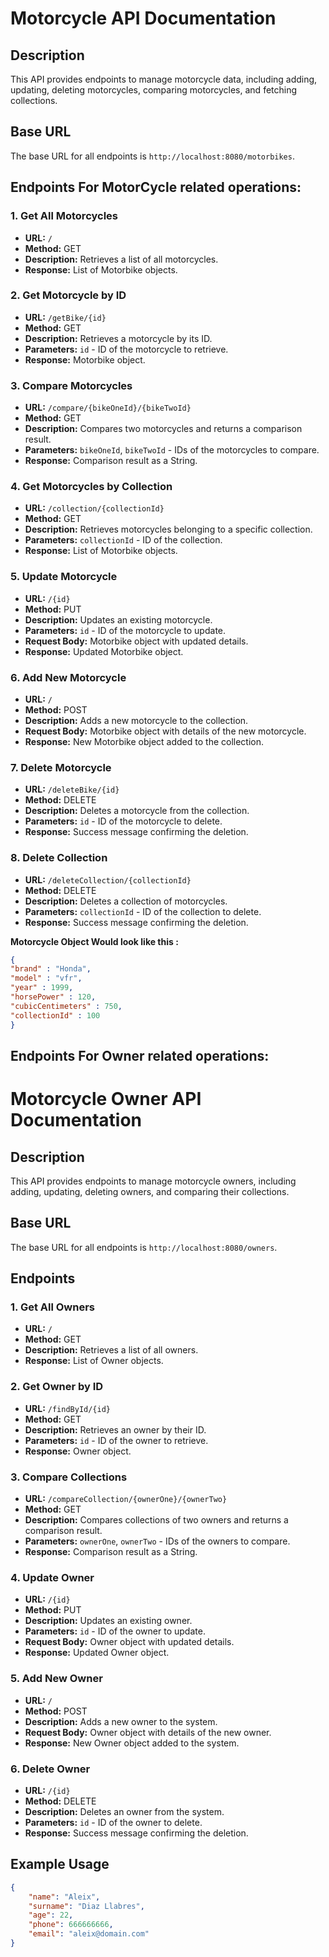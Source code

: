 # Motorcycle API Documentation

## Description
This API provides endpoints to manage motorcycle data, including adding, updating, deleting motorcycles, comparing motorcycles, and fetching collections.

## Base URL
The base URL for all endpoints is `http://localhost:8080/motorbikes`.

## Endpoints For MotorCycle related operations:

### 1. Get All Motorcycles
- **URL:** `/`
- **Method:** GET
- **Description:** Retrieves a list of all motorcycles.
- **Response:** List of Motorbike objects.

### 2. Get Motorcycle by ID
- **URL:** `/getBike/{id}`
- **Method:** GET
- **Description:** Retrieves a motorcycle by its ID.
- **Parameters:** `id` - ID of the motorcycle to retrieve.
- **Response:** Motorbike object.

### 3. Compare Motorcycles
- **URL:** `/compare/{bikeOneId}/{bikeTwoId}`
- **Method:** GET
- **Description:** Compares two motorcycles and returns a comparison result.
- **Parameters:** `bikeOneId`, `bikeTwoId` - IDs of the motorcycles to compare.
- **Response:** Comparison result as a String.

### 4. Get Motorcycles by Collection
- **URL:** `/collection/{collectionId}`
- **Method:** GET
- **Description:** Retrieves motorcycles belonging to a specific collection.
- **Parameters:** `collectionId` - ID of the collection.
- **Response:** List of Motorbike objects.

### 5. Update Motorcycle
- **URL:** `/{id}`
- **Method:** PUT
- **Description:** Updates an existing motorcycle.
- **Parameters:** `id` - ID of the motorcycle to update.
- **Request Body:** Motorbike object with updated details.
- **Response:** Updated Motorbike object.

### 6. Add New Motorcycle
- **URL:** `/`
- **Method:** POST
- **Description:** Adds a new motorcycle to the collection.
- **Request Body:** Motorbike object with details of the new motorcycle.
- **Response:** New Motorbike object added to the collection.

### 7. Delete Motorcycle
- **URL:** `/deleteBike/{id}`
- **Method:** DELETE
- **Description:** Deletes a motorcycle from the collection.
- **Parameters:** `id` - ID of the motorcycle to delete.
- **Response:** Success message confirming the deletion.

### 8. Delete Collection
- **URL:** `/deleteCollection/{collectionId}`
- **Method:** DELETE
- **Description:** Deletes a collection of motorcycles.
- **Parameters:** `collectionId` - ID of the collection to delete.
- **Response:** Success message confirming the deletion.

**Motorcycle Object Would look like this :**
```Json
{
"brand" : "Honda",
"model" : "vfr",
"year" : 1999,
"horsePower" : 120,
"cubicCentimeters" : 750,
"collectionId" : 100
}
```

## Endpoints For Owner related operations:

# Motorcycle Owner API Documentation

## Description
This API provides endpoints to manage motorcycle owners, including adding, updating, deleting owners, and comparing their collections.

## Base URL
The base URL for all endpoints is `http://localhost:8080/owners`.

## Endpoints

### 1. Get All Owners
- **URL:** `/`
- **Method:** GET
- **Description:** Retrieves a list of all owners.
- **Response:** List of Owner objects.

### 2. Get Owner by ID
- **URL:** `/findById/{id}`
- **Method:** GET
- **Description:** Retrieves an owner by their ID.
- **Parameters:** `id` - ID of the owner to retrieve.
- **Response:** Owner object.

### 3. Compare Collections
- **URL:** `/compareCollection/{ownerOne}/{ownerTwo}`
- **Method:** GET
- **Description:** Compares collections of two owners and returns a comparison result.
- **Parameters:** `ownerOne`, `ownerTwo` - IDs of the owners to compare.
- **Response:** Comparison result as a String.

### 4. Update Owner
- **URL:** `/{id}`
- **Method:** PUT
- **Description:** Updates an existing owner.
- **Parameters:** `id` - ID of the owner to update.
- **Request Body:** Owner object with updated details.
- **Response:** Updated Owner object.

### 5. Add New Owner
- **URL:** `/`
- **Method:** POST
- **Description:** Adds a new owner to the system.
- **Request Body:** Owner object with details of the new owner.
- **Response:** New Owner object added to the system.

### 6. Delete Owner
- **URL:** `/{id}`
- **Method:** DELETE
- **Description:** Deletes an owner from the system.
- **Parameters:** `id` - ID of the owner to delete.
- **Response:** Success message confirming the deletion.

## Example Usage
```Json
{
    "name": "Aleix",
    "surname": "Diaz Llabres",
    "age": 22,
    "phone": 666666666,
    "email": "aleix@domain.com"
}
```


